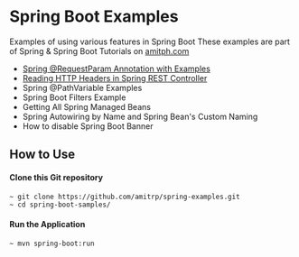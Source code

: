 # Spring Boot Examples
Examples of using various features in Spring Boot
These examples are part of Spring & Spring Boot Tutorials on [amitph.com](https://www.amitph.com/)


- [Spring @RequestParam Annotation with Examples](https://www.amitph.com/spring-requestparam-annotation/)
- [Reading HTTP Headers in Spring REST Controller](https://www.amitph.com/spring-rest-http-header/)
- Spring @PathVariable Examples
- Spring Boot Filters Example
- Getting All Spring Managed Beans
- Spring Autowiring by Name and Spring Bean's Custom Naming
- How to disable Spring Boot Banner


## How to Use

#### Clone this Git repository

```
~ git clone https://github.com/amitrp/spring-examples.git
~ cd spring-boot-samples/
```

#### Run the Application
```
~ mvn spring-boot:run
``` 